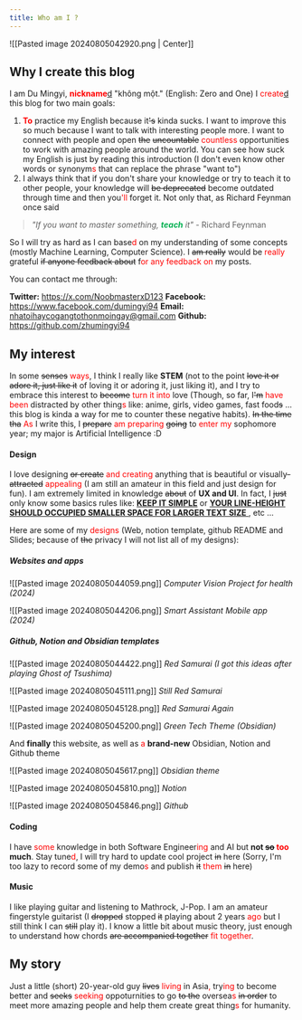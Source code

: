 ```yaml
---
title: Who am I ?
---
```

![[Pasted image 20240805042920.png | Center]]
## Why I create this blog
I am Du Mingyi, <font color="#ff0000">**nickname**</font><u>d</u>  "không một." (English: Zero and One)
I <font color="#ff0000">create</font><u>d</u> this blog for two main goals:
1. **<font color="#ff0000">To</font>** practice my English because it~~'s~~ kinda sucks. I want to improve this so much because I want to talk with interesting people more. I want to connect with people and open ~~the~~ ~~uncountable~~ <font color="#ff0000">countless</font> opportunities to work with amazing people around the world. You can see how suck my English is just by reading this introduction (I don't even know other words or synonym<font color="#ff0000">s</font> that can replace the phrase "want to") 
2. I always think that if you don't share your knowledge or try to teach it to other people, your knowledge will ~~be deprecated~~ become outdated through time and then you<font color="#ff0000">'ll</font> forget it. Not only that, as Richard Feynman once said
> *"If you want to master something, **<font color="#00b050">teach</font>** it"*
\- Richard Feynman

So I will try as hard as I can base<font color="#ff0000">d</font> on my understanding of some concepts (mostly Machine Learning, Computer Science). I ~~am really~~ would be <font color="#ff0000">really</font> grateful ~~if anyone feedback about~~ f<font color="#ff0000">or any feedback on</font> my posts. 

You can contact me through:

**Twitter:** https://x.com/NoobmasterxD123
**Facebook:** https://www.facebook.com/dumingyi94
**Email:** nhatoihaycogangtothonmoingay@gmail.com
**Github:** https://github.com/zhumingyi94

## My interest
In some ~~senses~~ <font color="#ff0000">ways</font>, I think I really like **STEM** (not to the point ~~love it or adore it, just like it~~ of loving it or adoring it, just liking it), and I try to embrace this interest to ~~become~~ <font color="#ff0000">turn it into</font> love (Though, so far, I~~'m~~ <font color="#ff0000">have been</font> distracted by other thing<font color="#ff0000">s</font> like: anime, girls, video games, fast food~~s~~ ... this blog is kinda a way for me to counter these negative habits). ~~In the time tha~~ <font color="#ff0000">As</font> I write this, I ~~prepare~~ <font color="#ff0000">am preparing</font> ~~going~~ to <font color="#ff0000">enter</font> <font color="#ff0000">my</font> sophomore year; my major is Artificial Intelligence :D 

#### Design
I love designing ~~or create~~ <font color="#ff0000">and creating</font> anything that is beautiful or visually~~-attracted~~ <font color="#ff0000">appealing</font> (I am still an amateur in this field and just design for fun). I am extremely limited in knowledge ~~about~~ of **UX and UI**. In fact, I ~~just~~ only know some basics rules like: **<u>KEEP IT SIMPLE</u>** or <u>**YOUR LINE-HEIGHT SHOULD OCCUPIED SMALLER SPACE FOR LARGER TEXT SIZE** </u>, etc ...

Here are some of my <font color="#ff0000">designs</font> (Web, notion template, github README and Slides; because of ~~the~~ privacy I will not list all of my designs):

##### Websites and apps

![[Pasted image 20240805044059.png]]
*Computer Vision Project for health (2024)*

![[Pasted image 20240805044206.png]]
*Smart Assistant Mobile app (2024)*

##### Github, Notion and Obsidian templates 

![[Pasted image 20240805044422.png]]
*Red Samurai (I got this ideas after playing Ghost of Tsushima)*

![[Pasted image 20240805045111.png]]
*Still Red Samurai*

![[Pasted image 20240805045128.png]]
*Red Samurai Again*

![[Pasted image 20240805045200.png]]
*Green Tech Theme (Obsidian)*

And **finally** this website, as well as <font color="#ff0000">a </font>**brand-new** Obsidian, Notion and Github theme

![[Pasted image 20240805045617.png]]
*Obsidian theme*

![[Pasted image 20240805045810.png]]
*Notion*

![[Pasted image 20240805045846.png]]
*Github*
#### Coding
I have <font color="#ff0000">some</font> knowledge in both Software Engineer<font color="#ff0000">ing</font> and AI but **not ~~so~~<font color="#ff0000"> too</font> much**. Stay tune<font color="#ff0000">d</font>, I will try hard to update cool project ~~in~~ here (Sorry, I'm too lazy to record some of my demo<font color="#ff0000">s</font> and publish ~~it~~ <font color="#ff0000">them</font> ~~in~~ here) 
#### Music
I like playing guitar and listening to Mathrock, J-Pop. I am an amateur fingerstyle guitarist (I ~~dropped~~ stopped ~~it~~ playing about 2 years <font color="#ff0000">ago</font> but I still think I can ~~still~~ play it). I know a little bit about music theory, just enough to understand how chords ~~are accompanied together~~ <font color="#ff0000">fit together</font>. 
## My story
Just a little (short) 20-year-old guy ~~lives~~ <font color="#ff0000">living</font> in Asia<font color="#ff0000">,</font> try<font color="#ff0000">ing</font> to become better and ~~seeks~~ <font color="#ff0000">seeking</font> oppoturnities to go ~~to the~~ oversea<font color="#ff0000">s</font> ~~in order~~ to meet more amazing people and help them create great thing<font color="#ff0000">s</font> for humanity. 
